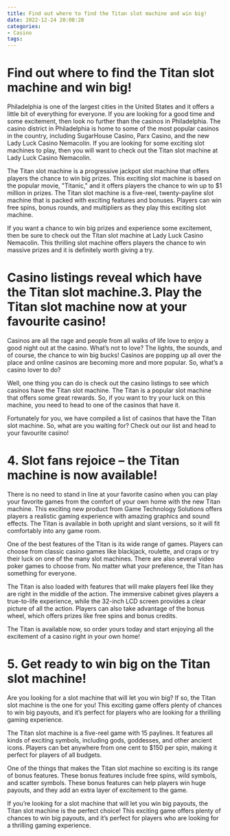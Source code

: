 ```yaml
---
title: Find out where to find the Titan slot machine and win big!
date: 2022-12-24 20:08:28
categories:
- Casino
tags:
---
```



#  Find out where to find the Titan slot machine and win big!

Philadelphia is one of the largest cities in the United States and it offers a little bit of everything for everyone. If you are looking for a good time and some excitement, then look no further than the casinos in Philadelphia. The casino district in Philadelphia is home to some of the most popular casinos in the country, including SugarHouse Casino, Parx Casino, and the new Lady Luck Casino Nemacolin. If you are looking for some exciting slot machines to play, then you will want to check out the Titan slot machine at Lady Luck Casino Nemacolin.

The Titan slot machine is a progressive jackpot slot machine that offers players the chance to win big prizes. This exciting slot machine is based on the popular movie, "Titanic," and it offers players the chance to win up to $1 million in prizes. The Titan slot machine is a five-reel, twenty-payline slot machine that is packed with exciting features and bonuses. Players can win free spins, bonus rounds, and multipliers as they play this exciting slot machine.

If you want a chance to win big prizes and experience some excitement, then be sure to check out the Titan slot machine at Lady Luck Casino Nemacolin. This thrilling slot machine offers players the chance to win massive prizes and it is definitely worth giving a try.

#  Casino listings reveal which have the Titan slot machine.3. Play the Titan slot machine now at your favourite casino!

Casinos are all the rage and people from all walks of life love to enjoy a good night out at the casino. What’s not to love? The lights, the sounds, and of course, the chance to win big bucks! Casinos are popping up all over the place and online casinos are becoming more and more popular. So, what’s a casino lover to do?

Well, one thing you can do is check out the casino listings to see which casinos have the Titan slot machine. The Titan is a popular slot machine that offers some great rewards. So, if you want to try your luck on this machine, you need to head to one of the casinos that have it.

Fortunately for you, we have compiled a list of casinos that have the Titan slot machine. So, what are you waiting for? Check out our list and head to your favourite casino!

# 4. Slot fans rejoice – the Titan machine is now available!

There is no need to stand in line at your favorite casino when you can play your favorite games from the comfort of your own home with the new Titan machine. This exciting new product from Game Technology Solutions offers players a realistic gaming experience with amazing graphics and sound effects. The Titan is available in both upright and slant versions, so it will fit comfortably into any game room.

One of the best features of the Titan is its wide range of games. Players can choose from classic casino games like blackjack, roulette, and craps or try their luck on one of the many slot machines. There are also several video poker games to choose from. No matter what your preference, the Titan has something for everyone.

The Titan is also loaded with features that will make players feel like they are right in the middle of the action. The immersive cabinet gives players a true-to-life experience, while the 32-inch LCD screen provides a clear picture of all the action. Players can also take advantage of the bonus wheel, which offers prizes like free spins and bonus credits.

The Titan is available now, so order yours today and start enjoying all the excitement of a casino right in your own home!

# 5. Get ready to win big on the Titan slot machine!

Are you looking for a slot machine that will let you win big? If so, the Titan slot machine is the one for you! This exciting game offers plenty of chances to win big payouts, and it’s perfect for players who are looking for a thrilling gaming experience.

The Titan slot machine is a five-reel game with 15 paylines. It features all kinds of exciting symbols, including gods, goddesses, and other ancient icons. Players can bet anywhere from one cent to $150 per spin, making it perfect for players of all budgets.

One of the things that makes the Titan slot machine so exciting is its range of bonus features. These bonus features include free spins, wild symbols, and scatter symbols. These bonus features can help players win huge payouts, and they add an extra layer of excitement to the game.

If you’re looking for a slot machine that will let you win big payouts, the Titan slot machine is the perfect choice! This exciting game offers plenty of chances to win big payouts, and it’s perfect for players who are looking for a thrilling gaming experience.